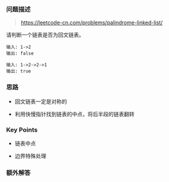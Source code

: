 ### 问题描述

> https://leetcode-cn.com/problems/palindrome-linked-list/

请判断一个链表是否为回文链表。

```
输入: 1->2
输出: false

输入: 1->2->2->1
输出: true
```

### 思路

* 回文链表一定是对称的

* 利用快慢指针找到链表的中点，将后半段的链表翻转

### Key Points

* 链表中点

* 边界特殊处理

### 额外解答